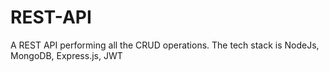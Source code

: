 # REST-API
A REST API performing all the CRUD operations. The tech stack is NodeJs, MongoDB, Express.js, JWT
